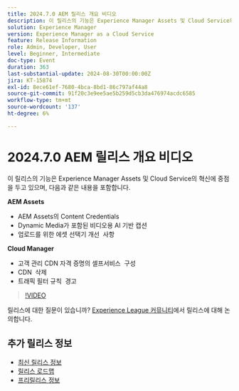 ```yaml
---
title: 2024.7.0 AEM 릴리스 개요 비디오
description: 이 릴리스의 기능은 Experience Manager Assets 및 Cloud Service의 혁신적인 기능에 초점을 맞추며, 다음과 같은 기능이 포함됩니다. AEM Assets:Content Credentials in AEM Assets​AI ​Asset Selector Enhancements for Upload​Cloud Manager:고객 관리 CDN 자격 증명의 셀프서비스 구성​CDN PurgeRules Alerts​ ​Traffic Rules
solution: Experience Manager
version: Experience Manager as a Cloud Service
feature: Release Information
role: Admin, Developer, User
level: Beginner, Intermediate
doc-type: Event
duration: 363
last-substantial-update: 2024-08-30T00:00:00Z
jira: KT-15874
exl-id: 8ece61ef-7680-4bca-8bd1-86c797af44a8
source-git-commit: 91f20c3e9ee5ae5b259d5cb3da476974acdc6585
workflow-type: tm+mt
source-wordcount: '137'
ht-degree: 6%

---
```


# 2024.7.0 AEM 릴리스 개요 비디오

이 릴리스의 기능은 Experience Manager Assets 및 Cloud Service의 혁신에 중점을 두고 있으며, 다음과 같은 내용을 포함합니다.

**AEM Assets**

* AEM Assets&#x200B;의 Content Credentials
* Dynamic Media가 포함된 비디오용 AI 기반 캡션&#x200B;
* 업로드를 위한 에셋 선택기 개선 &#x200B; 사항

**Cloud Manager**

* 고객 관리 CDN 자격 증명의 셀프서비스 &#x200B; 구성
* CDN &#x200B; 삭제
* 트래픽 필터 규칙 &#x200B; 경고

>[!VIDEO](https://video.tv.adobe.com/v/3432541/?learn=on&captions=kor)


릴리스에 대한 질문이 있습니까?  [Experience League 커뮤니티](https://adobe.ly/3X9WQfF)에서 릴리스에 대해 논의합니다.

## 추가 릴리스 정보

* [최신 릴리스 정보](https://experienceleague.adobe.com/docs/experience-manager-cloud-service/content/release-notes/home.html?lang=ko)
* [릴리스 로드맵](https://experienceleague.adobe.com/docs/experience-manager-release-information/aem-release-updates/update-releases-roadmap.html?lang=ko)
* [프리릴리스 정보](https://experienceleague.adobe.com/docs/experience-manager-cloud-service/content/release-notes/prerelease.html?lang=ko)
